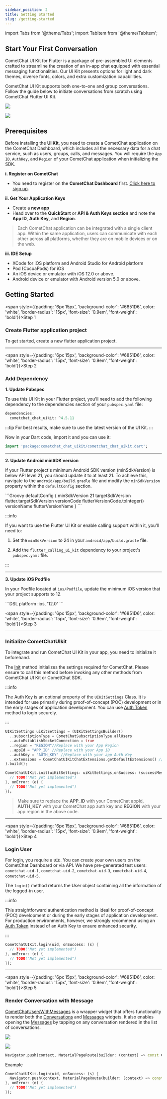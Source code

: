 ```yaml
---
sidebar_position: 2
title: Getting Started
slug: /getting-started
---
```


import Tabs from '@theme/Tabs';
import TabItem from '@theme/TabItem';

## Start Your First Conversation

CometChat UI Kit for Flutter is a package of pre-assembled UI elements crafted to streamline the creation of an in-app chat equipped with essential messaging functionalities. Our UI Kit presents options for light and dark themes, diverse fonts, colors, and extra customization capabilities.

CometChat UI Kit supports both one-to-one and group conversations. Follow the guide below to initiate conversations from scratch using CometChat Flutter UI Kit.

<Tabs>

<TabItem value="Android" label="Android">

![](../flutter/assets/android/chat_cometchat_screens.png)

</TabItem>

<TabItem value="iOS" label="iOS">

![](../flutter/assets/ios/chat_cometchat_screens.png)

</TabItem>

</Tabs>

## Prerequisites

Before installing the **UI Kit**, you need to create a CometChat application on the CometChat Dashboard, which includes all the necessary data for a chat service, such as users, groups, calls, and messages. You will require the `App ID`, `AuthKey`, and `Region` of your CometChat application when initializing the SDK.

**i. Register on CometChat**

- You need to register on the **CometChat Dashboard** first. [Click here to sign up](https://app.cometchat.com/login).

**ii. Get Your Application Keys**

- Create a **new app**
- Head over to the **QuickStart** or **API & Auth Keys section** and note the **App ID**, **Auth Key**, and **Region**.

> Each CometChat application can be integrated with a single client app. Within the same application, users can communicate with each other across all platforms, whether they are on mobile devices or on the web.

**iii. IDE Setup**
- XCode for iOS platform and Android Studio for Android platform
- Pod (CocoaPods) for iOS
- An iOS device or emulator with iOS 12.0 or above.
- Android device or emulator with Android version 5.0 or above.

## Getting Started

<span style={{padding: '6px 15px', 'background-color': '#6851D6', color: 'white', 'border-radius': '15px', 'font-size': '0.9em', 'font-weight': 'bold'}}>Step 1</span>

### Create Flutter application project

To get started, create a new flutter application project.

---

<span style={{padding: '6px 15px', 'background-color': '#6851D6', color: 'white', 'border-radius': '15px', 'font-size': '0.9em', 'font-weight': 'bold'}}>Step 2</span>

### Add Dependency

**1. Update Pubspec**

To use this UI Kit in your Flutter project, you'll need to add the following dependency to the dependencies section of your `pubspec.yaml` file:

<Tabs>

<TabItem value="Dart" label="Dart">

```dart title="pubspec.yaml"
dependencies:
  cometchat_chat_uikit: ^4.5.11
```

</TabItem>

</Tabs>

:::tip
For best results, make sure to use the latest version of the UI Kit.
:::

Now in your Dart code, import it and you can use it:

<Tabs>

<TabItem value="Dart" label="Dart">

```dart 
import 'package:cometchat_chat_uikit/cometchat_chat_uikit.dart';
```

</TabItem>

</Tabs>

---

**2. Update Android minSDK version**

If your Flutter project's minimum Android SDK version (minSdkVersion) is below API level 21, you should update it to at least 21. To achieve this, navigate to the `android/app/build.gradle` file and modify the `minSdkVersion` property within the `defaultConfig` section.

<Tabs>

<TabItem value="Groovy" label="Groovy">
```Groovy
defaultConfig {
    minSdkVersion 21
    targetSdkVersion flutter.targetSdkVersion
    versionCode flutterVersionCode.toInteger()
    versionName flutterVersionName
}
```

</TabItem>

</Tabs>

:::info

If you want to use the Flutter UI Kit or enable calling support within it, you'll need to:

1. Set the `minSdkVersion` to 24 in your `android/app/build.gradle` file.

2. Add the `flutter_calling_ui_kit` dependency to your project's `pubspec.yaml` file.

:::

---

**3. Update iOS Podfile**

In your Podfile located at `ios/Podfile`, update the minimum iOS version that your project supports to 12.

<Tabs>

<TabItem value="DSL" label="DSL">
```DSL
platform :ios, '12.0'
```

</TabItem>

</Tabs>

<span style={{padding: '6px 15px', 'background-color': '#6851D6', color: 'white', 'border-radius': '15px', 'font-size': '0.9em', 'font-weight': 'bold'}}>Step 3</span>

---

### Initialize CometChatUIkit

To integrate and run CometChat UI Kit in your app, you need to initialize it beforehand.

The [Init](/ui-kit/flutter/methods#init) method initializes the settings required for CometChat. Please ensure to call this method before invoking any other methods from CometChat UI Kit or CometChat SDK.

:::info

The Auth Key is an optional property of the `UIKitSettings` Class. It is intended for use primarily during proof-of-concept (POC) development or in the early stages of application development. You can use [Auth Token](/ui-kit/flutter/methods#login-using-auth-token) method to login securely.

:::

<Tabs>

<TabItem value="Dart" label="Dart">

```dart
UIKitSettings uiKitSettings = (UIKitSettingsBuilder()
  ..subscriptionType = CometChatSubscriptionType.allUsers
  ..autoEstablishSocketConnection = true
  ..region = "REGION"//Replace with your App Region
  ..appId = "APP_ID" //Replace with your App ID
  ..authKey = "AUTH_KEY" //Replace with your app Auth Key
  ..extensions = CometChatUIKitChatExtensions.getDefaultExtensions() //Replace this with empty array you want to disable all extensions
).build();

CometChatUIKit.init(uiKitSettings: uiKitSettings,onSuccess: (successMessage) {
  // TODO("Not yet implemented")
}, onError: (e) {
  // TODO("Not yet implemented")
});
```

</TabItem>

</Tabs>


> Make sure to replace the **APP_ID** with your CometChat appId, **AUTH_KEY** with your CometChat app auth key and **REGION** with your app region in the above code.

---

<span style={{padding: '6px 15px', 'background-color': '#6851D6', color: 'white', 'border-radius': '15px', 'font-size': '0.9em', 'font-weight': 'bold'}}>Step 4</span>

### Login User

For login, you require a `UID`. You can create your own users on the CometChat Dashboard or via API. We have pre-generated test users: `cometchat-uid-1`, `cometchat-uid-2`, `cometchat-uid-3`, `cometchat-uid-4`, `cometchat-uid-5`.

The `login()` method returns the User object containing all the information of the logged-in user.

:::info

This straightforward authentication method is ideal for proof-of-concept (POC) development or during the early stages of application development. For production environments, however, we strongly recommend using an [Auth Token](/ui-kit/flutter/methods#login-using-auth-token) instead of an Auth Key to ensure enhanced security.

:::

<Tabs>

<TabItem value="Dart" label="Dart">

```dart
CometChatUIKit.login(uid, onSuccess: (s) {
  // TODO("Not yet implemented")
}, onError: (e) {
  // TODO("Not yet implemented")
});
```

</TabItem>

</Tabs>

---

<span style={{padding: '6px 15px', 'background-color': '#6851D6', color: 'white', 'border-radius': '15px', 'font-size': '0.9em', 'font-weight': 'bold'}}>Step 5</span>

### Render Conversation with Message

[CometChatUsersWithMessages](/ui-kit/flutter/conversations-with-messages) is a wrapper widget that offers functionality to render both the [Conversations](/ui-kit/flutter/conversations) and [Messages](/ui-kit/flutter/messages) widgets. It also enables opening the [Messages](/ui-kit/flutter/messages) by tapping on any conversation rendered in the list of conversations.

<Tabs>

<TabItem value="Android" label="Android">

![](../flutter/assets/android/chat_cometchat_screens.png)

</TabItem>

<TabItem value="iOS" label="iOS">

![](../flutter/assets/ios/chat_cometchat_screens.png)

</TabItem>

</Tabs>

<Tabs>

<TabItem value="Dart" label="Dart">

```dart
Navigator.push(context, MaterialPageRoute(builder: (context) => const CometChatUsersWithMessages()));
```

</TabItem>

</Tabs>

Example

<Tabs>

<TabItem value="Dart" label="Dart">

```dart
CometChatUIKit.login(uid, onSuccess: (s) {
  Navigator.push(context, MaterialPageRoute(builder: (context) => const CometChatUsersWithMessages()));
}, onError: (e) {
  // TODO("Not yet implemented")
});
```

</TabItem>

</Tabs>









